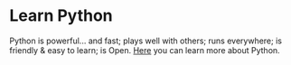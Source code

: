 # Learn Python

Python is powerful... and fast; plays well with others; runs everywhere; is friendly & easy to learn; 
is Open. [Here](https://www.python.org) you can learn more about Python.

